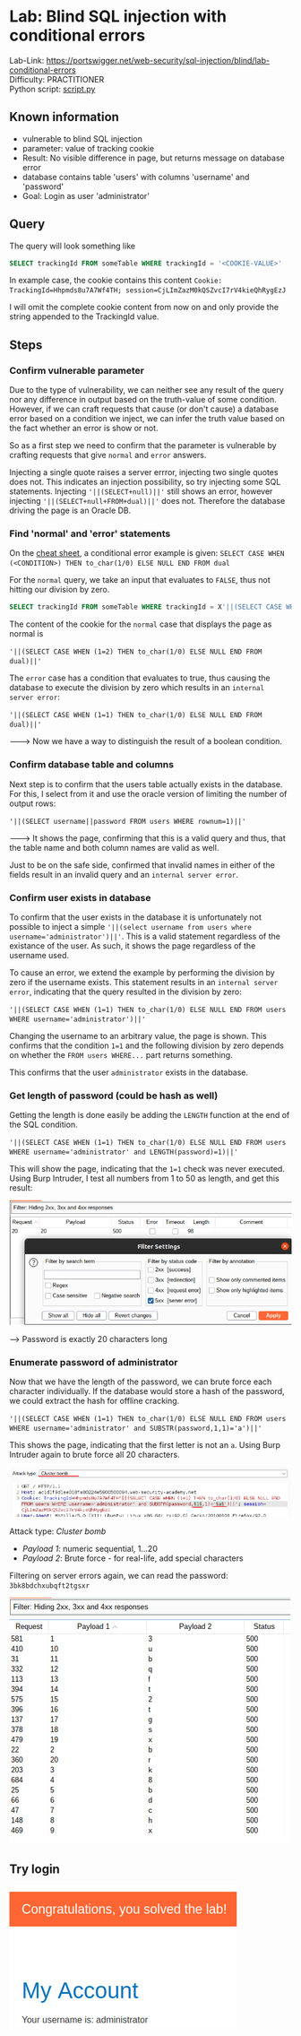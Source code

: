 # Lab: Blind SQL injection with conditional errors

Lab-Link: <https://portswigger.net/web-security/sql-injection/blind/lab-conditional-errors>  
Difficulty: PRACTITIONER  
Python script: [script.py](script.py)  

## Known information

- vulnerable to blind SQL injection
- parameter: value of tracking cookie
- Result: No visible difference in page, but returns message on database error
- database contains table 'users' with columns 'username' and 'password'
- Goal: Login as user 'administrator'

## Query

The query will look something like

```sql
SELECT trackingId FROM someTable WHERE trackingId = '<COOKIE-VALUE>'
```

In example case, the cookie contains this content
`Cookie: TrackingId=Hhpmds8u7A7Wf4TH; session=CjLImZazM0kQSZvcI7rV4kieQhRygEzJ`

I will omit the complete cookie content from now on and only provide the string appended to the TrackingId value.

## Steps

### Confirm vulnerable parameter

Due to the type of vulnerability, we can neither see any result of the query nor any difference in output based on the truth-value of some condition. However, if we can craft requests that cause (or don't cause) a database error based on a condition we inject, we can infer the truth value based on the fact whether an error is show or not.

So as a first step we need to confirm that the parameter is vulnerable by crafting requests that give `normal` and `error` answers.

Injecting a single quote raises a server errror, injecting two single quotes does not. This indicates an injection possibility, so try injecting some SQL statements. Injecting `'||(SELECT+null)||'` still shows an error, however injecting `'||(SELECT+null+FROM+dual)||'` does not. Therefore the database driving the page is an Oracle DB.

### Find 'normal' and 'error' statements

On the [cheat sheet](https://portswigger.net/web-security/sql-injection/cheat-sheet), a conditional error example is given: `SELECT CASE WHEN (<CONDITION>) THEN to_char(1/0) ELSE NULL END FROM dual`

For the `normal` query, we take an input that evaluates to `FALSE`, thus not hitting our division by zero.

```sql
SELECT trackingId FROM someTable WHERE trackingId = X'||(SELECT CASE WHEN (1=2) THEN to_char(1/0) ELSE NULL END FROM dual)||'
```

The content of the cookie for the `normal` case that displays the page as normal is

`'||(SELECT CASE WHEN (1=2) THEN to_char(1/0) ELSE NULL END FROM dual)||'`

The `error` case has a condition that evaluates to true, thus causing the database to execute the division by zero which results in an `internal server error`:

`'||(SELECT CASE WHEN (1=1) THEN to_char(1/0) ELSE NULL END FROM dual)||'`

---> Now we have a way to distinguish the result of a boolean condition.

### Confirm database table and columns

Next step is to confirm that the users table actually exists in the database. For this, I select from it and use the oracle version of limiting the number of output rows:

`'||(SELECT username||password FROM users WHERE rownum=1)||'`

---> It shows the page, confirming that this is a valid query and thus, that the table name and both column names are valid as well.

Just to be on the safe side, confirmed that invalid names in either of the fields result in an invalid query and an `internal server error`.

### Confirm user exists in database

To confirm that the user exists in the database it is unfortunately not possible to inject a simple `'||(select username from users where username='administrator')||'`. This is a valid statement regardless of the existance of the user. As such, it shows the page regardless of the username used.

To cause an error, we extend the example by performing the division by zero if the username exists. This statement results in an `internal server error`, indicating that the query resulted in the division by zero:

`'||(SELECT CASE WHEN (1=1) THEN to_char(1/0) ELSE NULL END FROM users WHERE username='administrator')||'`

Changing the username to an arbitrary value, the page is shown. This confirms that the condition `1=1` and the following division by zero depends on whether the `FROM users WHERE...` part returns something.

This confirms that the user `administrator` exists in the database.

### Get length of password (could be hash as well)

Getting the length is done easily be adding the `LENGTH` function at the end of the SQL condition.

`'||(SELECT CASE WHEN (1=1) THEN to_char(1/0) ELSE NULL END FROM users WHERE username='administrator' and LENGTH(password)=1)||'`

This will show the page, indicating that the `1=1` check was never executed. Using Burp Intruder, I test all numbers from 1 to 50 as length, and get this result:

![Length of password](img/length_of_password.png)

--> Password is exactly 20 characters long

### Enumerate password of administrator

Now that we have the length of the password, we can brute force each character individually. If the database would store a hash of the password, we could extract the hash for offline cracking.

`'||(SELECT CASE WHEN (1=1) THEN to_char(1/0) ELSE NULL END FROM users WHERE username='administrator' and SUBSTR(password,1,1)='a')||'`

This shows the page, indicating that the first letter is not an `a`. Using Burp Intruder again to brute force all 20 characters.

![Brute force password](img/brute_force_password_query.png)

Attack type: *Cluster bomb*

- *Payload 1*: numeric sequential, 1...20
- *Payload 2*: Brute force - for real-life, add special characters

Filtering on server errors again, we can read the password: `3bk8bdchxubqft2tgsxr`

![Brute force password, result](img/brute_force_of_password_result.png)

## Try login

![Login successful](img/Win.png)

